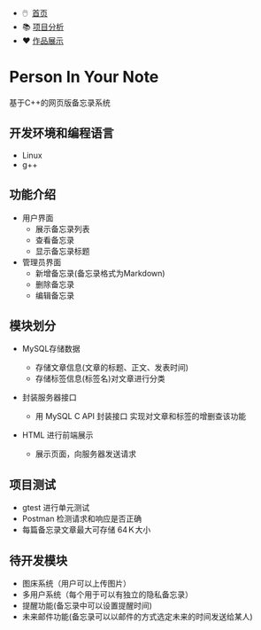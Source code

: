 <ul class="am-nav am-nav-pills">
    <li class="am-active"> 🖱️<span>&nbsp</span> <a href="#">首页</a></li>
  <li>📚 <a href="https://blog.csdn.net/qq_41595735/article/details/98639866">项目分析</a></li>
  <li>❤️ <a href="http://47.95.141.253:9092/index.html">作品展示</a>
</li>
</ul>

# Person In Your Note

基于C++的网页版备忘录系统

## 开发环境和编程语言

- Linux
- g++

## 功能介绍

- 用户界面
  - 展示备忘录列表
  - 查看备忘录
  - 显示备忘录标题
- 管理员界面
  - 新增备忘录(备忘录格式为Markdown)
  - 删除备忘录
  - 编辑备忘录

## 模块划分

- MySQL存储数据
  - 存储文章信息(文章的标题、正文、发表时间)
  - 存储标签信息(标签名)对文章进行分类
- 封装服务器接口

  - 用 MySQL C API 封装接口 实现对文章和标签的增删查该功能
- HTML 进行前端展示
  - 展示页面，向服务器发送请求

## 项目测试

- gtest 进行单元测试
- Postman 检测请求和响应是否正确
- 每篇备忘录文章最大可存储 64Ｋ大小

## 待开发模块

- 图床系统（用户可以上传图片）
- 多用户系统（每个用于可以有独立的隐私备忘录）
- 提醒功能(备忘录中可以设置提醒时间)
- 未来邮件功能(备忘录可以以邮件的方式选定未来的时间发送给某人)